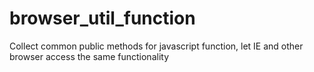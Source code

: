 # browser_util_function
Collect common public methods for javascript function, let IE and other browser access the same functionality
